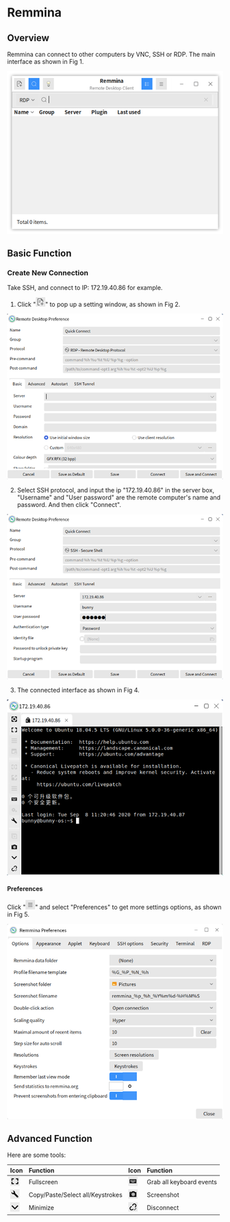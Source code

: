# Remmina
## Overview
Remmina can connect to other computers by VNC, SSH or RDP. The main interface as shown in Fig 1.

![Fig 1 Remmina-big](image/1.png)
<br>

## Basic Function
### Create New Connection
Take SSH, and connect to IP: 172.19.40.86 for example.

1) Click "![](image/icon1.png)" to pop up a setting window, as shown in Fig 2.

![Fig 2 Remote desktop preference-big](image/2.png)

2) Select SSH protocol, and input the ip "172.19.40.86" in the server box, "Username" and "User password" are the remote computer's name and password. And then click "Connect".

![Fig 3 Connection preference-big](image/3.png)

3) The connected interface as shown in Fig 4.

![Fig 4 Connect successfully-big](image/4.png)

#### Preferences
Click "![](image/icon2.png)" and select "Preferences" to get more settings options, as shown in Fig 5.

![Fig 5 Preferences-big](image/5.png)
<br>

## Advanced Function
Here are some tools:

| Icon | Function | Icon | Function |
|:-----|:-----|:-----|:-----|
|![](image/icon3.png)| Fullscreen | ![](image/icon4.png) | Grab all keyboard events |
|![](image/icon5.png)| Copy/Paste/Select all/Keystrokes |![](image/icon6.png)| Screenshot |
|![](image/icon7.png)| Minimize | ![](image/icon8.png) |  Disconnect |

